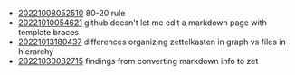 - [20221008052510](/zet/20221008052510/README.md) 80-20 rule
- [20221010054621](/zet/20221010054621/README.md) github doesn't let me edit a markdown page with template braces
- [20221013180437](/zet/20221013180437/README.md) differences organizing zettelkasten in graph vs files in hierarchy
- [20221030082715](/zet/20221030082715/README.md) findings from converting markdown info to zet
